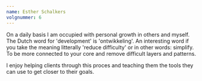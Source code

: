```yaml
---
name: Esther Schalkers
volgnummer: 6
---
```


On a daily basis I am occupied with personal growth in others and myself. The Dutch word for 'development' is 'ontwikkeling'. An interesting word if you take the meaning litterally 'reduce difficulty' or in other words: simplify. To be more connected to your core and remove difficult layers and patterns. 

I enjoy helping clients through this proces and teaching them the tools they can use to get closer to their goals.

